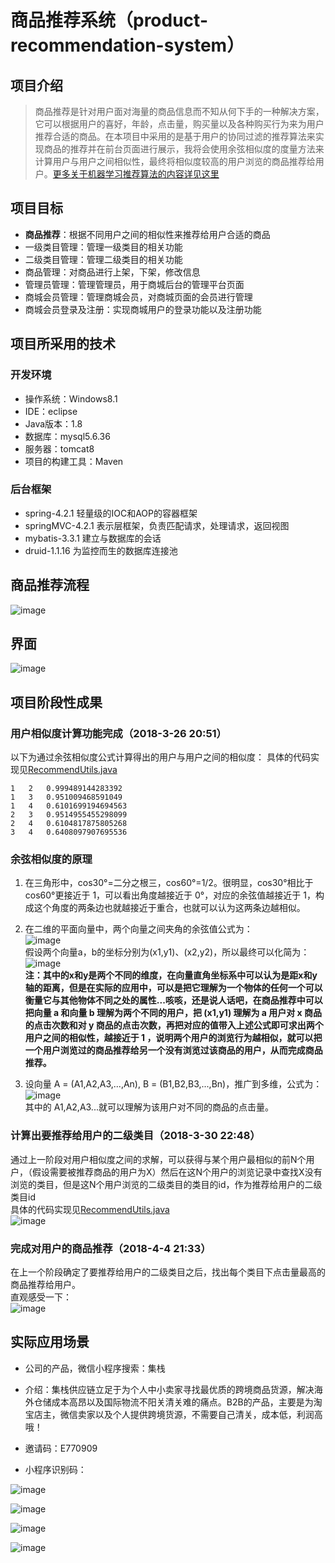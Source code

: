 # 商品推荐系统（product-recommendation-system）

## 项目介绍

> 商品推荐是针对用户面对海量的商品信息而不知从何下手的一种解决方案，它可以根据用户的喜好，年龄，点击量，购买量以及各种购买行为来为用户推荐合适的商品。在本项目中采用的是基于用户的协同过滤的推荐算法来实现商品的推荐并在前台页面进行展示，我将会使用余弦相似度的度量方法来计算用户与用户之间相似性，最终将相似度较高的用户浏览的商品推荐给用户。<a href="https://github.com/MrQuJL/product-recommendation-system/tree/master/shopping-recommendate" target="blank">更多关于机器学习推荐算法的内容详见这里</a>

## 项目目标

* **商品推荐**：根据不同用户之间的相似性来推荐给用户合适的商品
* 一级类目管理：管理一级类目的相关功能
* 二级类目管理：管理二级类目的相关功能
* 商品管理：对商品进行上架，下架，修改信息
* 管理员管理：管理管理员，用于商城后台的管理平台页面
* 商城会员管理：管理商城会员，对商城页面的会员进行管理
* 商城会员登录及注册：实现商城用户的登录功能以及注册功能

## 项目所采用的技术

### 开发环境

* 操作系统：Windows8.1
* IDE：eclipse
* Java版本：1.8
* 数据库：mysql5.6.36
* 服务器：tomcat8
* 项目的构建工具：Maven

### 后台框架

* spring-4.2.1	轻量级的IOC和AOP的容器框架
* springMVC-4.2.1	表示层框架，负责匹配请求，处理请求，返回视图
* mybatis-3.3.1	建立与数据库的会话
* druid-1.1.16	为监控而生的数据库连接池

## 商品推荐流程
![image](https://github.com/MrQuJL/online-shop/raw/master/shopping-imgs/商品推荐流程.png)

## 界面
![image](https://github.com/MrQuJL/online-shop/raw/master/shopping-imgs/shopping.png)

## 项目阶段性成果

### 用户相似度计算功能完成（2018-3-26 20:51）
以下为通过余弦相似度公式计算得出的用户与用户之间的相似度：
具体的代码实现见<a href="https://github.com/MrQuJL/product-recommendation-system/blob/master/shopping/src/main/java/com/lyu/shopping/recommendate/util/RecommendUtils.java" target="_blank">RecommendUtils.java</a>
```
1	2	0.999489144283392
1	3	0.951009468591049
1	4	0.6101699194694563
2	3	0.9514955455298099
2	4	0.6104817875805268
3	4	0.6408097907695536
```

### 余弦相似度的原理
1. 在三角形中，cos30°=二分之根三，cos60°=1/2。很明显，cos30°相比于cos60°更接近于 1，可以看出角度越接近于 0°，对应的余弦值越接近于 1，构成这个角度的两条边也就越接近于重合，也就可以认为这两条边越相似。

2. 在二维的平面向量中，两个向量之间夹角的余弦值公式为：<br/>
![image](https://github.com/MrQuJL/online-shop/raw/master/shopping-imgs/cos1.jpg)<br/>
假设两个向量a，b的坐标分别为(x1,y1)、(x2,y2)，所以最终可以化简为：<br/>
![image](https://github.com/MrQuJL/online-shop/raw/master/shopping-imgs/cos2.jpg)<br/>
**注：其中的x和y是两个不同的维度，在向量直角坐标系中可以认为是距x和y轴的距离，但是在实际的应用中，可以是把它理解为一个物体的任何一个可以衡量它与其他物体不同之处的属性...咳咳，还是说人话吧，在商品推荐中可以把向量 a 和向量 b 理解为两个不同的用户，把 (x1,y1) 理解为 a 用户对 x 商品的点击次数和对 y 商品的点击次数，再把对应的值带入上述公式即可求出两个用户之间的相似性，越接近于 1 ，说明两个用户的浏览行为越相似，就可以把一个用户浏览过的商品推荐给另一个没有浏览过该商品的用户，从而完成商品推荐。**

3. 设向量 A = (A1,A2,A3,...,An), B = (B1,B2,B3,...,Bn)，推广到多维，公式为：<br/>
![image](https://github.com/MrQuJL/online-shop/raw/master/shopping-imgs/cos3.jpg)<br/>
其中的 A1,A2,A3...就可以理解为该用户对不同的商品的点击量。

### 计算出要推荐给用户的二级类目（2018-3-30 22:48）
通过上一阶段对用户相似度之间的求解，可以获得与某个用户最相似的前N个用户，（假设需要被推荐商品的用户为X）然后在这N个用户的浏览记录中查找X没有浏览的类目，但是这N个用户浏览的二级类目的类目的id，作为推荐给用户的二级类目id<br/>
具体的代码实现见<a href="https://github.com/MrQuJL/product-recommendation-system/blob/master/shopping/src/main/java/com/lyu/shopping/recommendate/util/RecommendUtils.java" target="_blank">RecommendUtils.java</a><br/>
![image](https://github.com/MrQuJL/online-shop/raw/master/shopping-imgs/recommendCategory2.png)<br/>

### 完成对用户的商品推荐（2018-4-4 21:33）
在上一个阶段确定了要推荐给用户的二级类目之后，找出每个类目下点击量最高的商品推荐给用户。<br/>
直观感受一下：<br/>
![image](https://github.com/MrQuJL/online-shop/raw/master/shopping-imgs/recommendateProduct.png)<br/>

## 实际应用场景

* 公司的产品，微信小程序搜索：集栈

* 介绍：集栈供应链立足于为个人中小卖家寻找最优质的跨境商品货源，解决海外仓储成本高昂以及国际物流不阳关清关难的痛点。B2B的产品，主要是为淘宝店主，微信卖家以及个人提供跨境货源，不需要自己清关，成本低，利润高哦！

* 邀请码：E770909

* 小程序识别码：

![image](https://github.com/MrQuJL/online-shop/raw/master/shopping-imgs/wxapp.jpg)<br/>

![image](https://github.com/MrQuJL/online-shop/raw/master/shopping-imgs/recom.jpeg)

![image](https://github.com/MrQuJL/online-shop/raw/master/shopping-imgs/operate.jpeg)

![image](https://github.com/MrQuJL/online-shop/raw/master/shopping-imgs/fpwl.jpeg)<br/>

